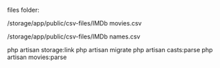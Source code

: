 <p>files folder: </p>
<p>/storage/app/public/csv-files/IMDb movies.csv</p>
<p>/storage/app/public/csv-files/IMDb names.csv</p>

php artisan storage:link
php artisan migrate
php artisan casts:parse
php artisan movies:parse
